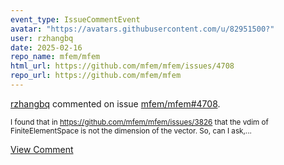 ```yaml
---
event_type: IssueCommentEvent
avatar: "https://avatars.githubusercontent.com/u/82951500?"
user: rzhangbq
date: 2025-02-16
repo_name: mfem/mfem
html_url: https://github.com/mfem/mfem/issues/4708
repo_url: https://github.com/mfem/mfem
---
```


<a href='https://github.com/rzhangbq' target='_blank'>rzhangbq</a> commented on issue <a href='https://github.com/mfem/mfem/issues/4708' target='_blank'>mfem/mfem#4708</a>.

<small>I found that in https://github.com/mfem/mfem/issues/3826 that the vdim of FiniteElementSpace is not the dimension of the vector. So, can I ask,...</small>

<a href='https://github.com/mfem/mfem/issues/4708' target='_blank'>View Comment</a>